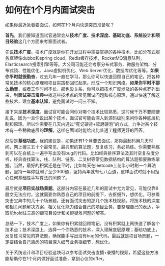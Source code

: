 # 如何在1个月内面试突击

<font style="color:rgba(0, 0, 0, 0.82);">如果你最近急着要面试，如何在1个月内快速突击准备呢？</font>

**<font style="color:rgba(0, 0, 0, 0.82);">首先</font>**<font style="color:rgba(0, 0, 0, 0.82);">，我们要知道面试官通常会从</font>**<font style="color:rgba(0, 0, 0, 0.82);">技术广度、技术深度、基础功底、系统设计和项目经验</font>**<font style="color:rgba(0, 0, 0, 0.82);">这几个方面来考察面试者。</font>

<font style="color:rgba(0, 0, 0, 0.82);">先说</font>**<font style="color:rgba(0, 0, 0, 0.82);">技术广度</font>**<font style="color:rgba(0, 0, 0, 0.82);">。技术广度就是你在开发过程中需要掌握的各种技术，比如分布式服务框架像dubbo和spring cloud，Redis缓存技术，RocketMQ消息队列，Elasticsearch搜索引擎等等。大公司可能还会考察分布式事务、微服务架构、分布式锁、性能优化、Java虚拟机优化、Web Server优化、数据库优化等等。</font>**<font style="color:rgba(0, 0, 0, 0.82);">如果你平时就很勤奋</font>**<font style="color:rgba(0, 0, 0, 0.82);">，过去几年一直在学习，那么你可以快速回顾自己的笔记，把各种常见技术的核心原理和项目实践都回忆起来，形成一个知识网络。</font>**<font style="color:rgba(0, 0, 0, 0.82);">如果你平时不那么勤奋</font>**<font style="color:rgba(0, 0, 0, 0.82);">，或者工作时间不长，那也没关系，你可以把技术广度涉及的各种点罗列出来，到</font>**<font style="color:rgba(0, 0, 0, 0.82);">面试突击宝典</font>**<font style="color:rgba(0, 0, 0, 0.82);">中找这些技术点的常见面试问题和核心原理，通过快速了解这些技术，建立</font>**<font style="color:rgba(0, 0, 0, 0.82);">基本认知</font>**<font style="color:rgba(0, 0, 0, 0.82);">，避免面试时一问三不知。</font>

<font style="color:rgba(0, 0, 0, 0.82);">接下来是</font>**<font style="color:rgba(0, 0, 0, 0.82);">技术深度</font>**<font style="color:rgba(0, 0, 0, 0.82);">。面试官可能会问你对哪个技术比较熟悉，这时候千万不要随便乱说，因为一旦你说出某个技术，面试官可能会深入到源码级别来问你各种底层机制和原理。所以你需要在几天内通过“死记硬背+软磨硬泡”的方式，力争对某个技术有一些稍微底层的</font>**<font style="color:rgba(0, 0, 0, 0.82);">理解</font>**<font style="color:rgba(0, 0, 0, 0.82);">，这样在面试时能给出比普通工程师更好的回答。</font>

<font style="color:rgba(0, 0, 0, 0.82);">然后是</font>**<font style="color:rgba(0, 0, 0, 0.82);">基础功底</font>**<font style="color:rgba(0, 0, 0, 0.82);">。我的建议是，如果还有1个月要去面试，那你最起码用几天时间，网上搜三五十个最常见、最典型的算法题，反复练习，务必熟练。你需要熟练到可以在白纸上一遍手写出没有bug的代码。比如经典排序算法及其时空复杂度分析，经典查找算法，栈、队列、链表、二叉树等常见数据结构的算法题都要熟练掌握。当然，最好的积累还是在平时，比如每天在leetcode上花半小时刷一个算法题，坚持一年你就刷了至少300道，坚持两年就有七八百道，这样面试时就不用担心任何基础性手写算法的问题了。</font>

<font style="color:rgba(0, 0, 0, 0.82);">最后就是</font>**<font style="color:rgba(0, 0, 0, 0.82);">项目实战场景题</font>**<font style="color:rgba(0, 0, 0, 0.82);">。这部分内容在最近几年的面试中尤为常见，可能仅靠8股文无法应付。这就需要你熟悉自己的项目的前提下，去抠细节，想优化。可参看突击宝典中的几十个场景题，还有面试突击的那几个技术栈视频。将技术栈的深度和相关问题解决方案，相关优化能力结合自己的项目业务。要整理自己的表达，争取能hold住三高的额项目设计和关键疑难问题的解答。</font>

<font style="color:rgba(0, 0, 0, 0.82);">总结一下，技术广度上，如果你有积累就回顾笔记，没有积累就上网快速了解各个技术点；技术深度上，选择一个你熟悉的技术，深入理解底层原理；基础功底上，反复练习常见的算法题，确保能手写出没有bug的代码。最后就是项目场景题，一定要结合自己熟悉的项目深入细节业务抠细节，想优化。</font>

<font style="color:rgba(0, 0, 0, 0.82);">关于系统设计和项目经验这块可以参考面试突击直播+录播的视频，希望这些方法能帮助你在1个月内做好面试准备，拿到心仪的offer。</font>

<font style="color:rgba(0, 0, 0, 0.82);"></font>
